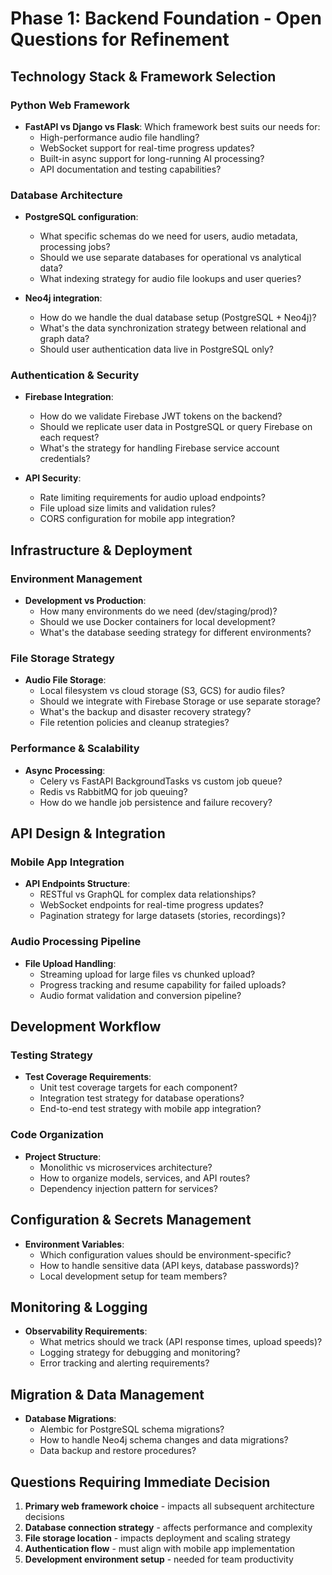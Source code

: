 # Phase 1: Backend Foundation - Open Questions for Refinement

## Technology Stack & Framework Selection

### Python Web Framework
- **FastAPI vs Django vs Flask**: Which framework best suits our needs for:
  - High-performance audio file handling?
  - WebSocket support for real-time progress updates?
  - Built-in async support for long-running AI processing?
  - API documentation and testing capabilities?

### Database Architecture
- **PostgreSQL configuration**: 
  - What specific schemas do we need for users, audio metadata, processing jobs?
  - Should we use separate databases for operational vs analytical data?
  - What indexing strategy for audio file lookups and user queries?

- **Neo4j integration**:
  - How do we handle the dual database setup (PostgreSQL + Neo4j)?
  - What's the data synchronization strategy between relational and graph data?
  - Should user authentication data live in PostgreSQL only?

### Authentication & Security
- **Firebase Integration**: 
  - How do we validate Firebase JWT tokens on the backend?
  - Should we replicate user data in PostgreSQL or query Firebase on each request?
  - What's the strategy for handling Firebase service account credentials?

- **API Security**:
  - Rate limiting requirements for audio upload endpoints?
  - File upload size limits and validation rules?
  - CORS configuration for mobile app integration?

## Infrastructure & Deployment

### Environment Management
- **Development vs Production**:
  - How many environments do we need (dev/staging/prod)?
  - Should we use Docker containers for local development?
  - What's the database seeding strategy for different environments?

### File Storage Strategy
- **Audio File Storage**:
  - Local filesystem vs cloud storage (S3, GCS) for audio files?
  - Should we integrate with Firebase Storage or use separate storage?
  - What's the backup and disaster recovery strategy?
  - File retention policies and cleanup strategies?

### Performance & Scalability
- **Async Processing**:
  - Celery vs FastAPI BackgroundTasks vs custom job queue?
  - Redis vs RabbitMQ for job queuing?
  - How do we handle job persistence and failure recovery?

## API Design & Integration

### Mobile App Integration
- **API Endpoints Structure**:
  - RESTful vs GraphQL for complex data relationships?
  - WebSocket endpoints for real-time progress updates?
  - Pagination strategy for large datasets (stories, recordings)?

### Audio Processing Pipeline
- **File Upload Handling**:
  - Streaming upload for large files vs chunked upload?
  - Progress tracking and resume capability for failed uploads?
  - Audio format validation and conversion pipeline?

## Development Workflow

### Testing Strategy
- **Test Coverage Requirements**:
  - Unit test coverage targets for each component?
  - Integration test strategy for database operations?
  - End-to-end test strategy with mobile app integration?

### Code Organization
- **Project Structure**:
  - Monolithic vs microservices architecture?
  - How to organize models, services, and API routes?
  - Dependency injection pattern for services?

## Configuration & Secrets Management
- **Environment Variables**:
  - Which configuration values should be environment-specific?
  - How to handle sensitive data (API keys, database passwords)?
  - Local development setup for team members?

## Monitoring & Logging
- **Observability Requirements**:
  - What metrics should we track (API response times, upload speeds)?
  - Logging strategy for debugging and monitoring?
  - Error tracking and alerting requirements?

## Migration & Data Management
- **Database Migrations**:
  - Alembic for PostgreSQL schema migrations?
  - How to handle Neo4j schema changes and data migrations?
  - Data backup and restore procedures?

## Questions Requiring Immediate Decision
1. **Primary web framework choice** - impacts all subsequent architecture decisions
2. **Database connection strategy** - affects performance and complexity
3. **File storage location** - impacts deployment and scaling strategy
4. **Authentication flow** - must align with mobile app implementation
5. **Development environment setup** - needed for team productivity